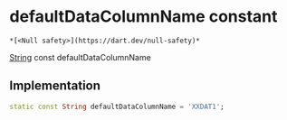 


# defaultDataColumnName constant




    *[<Null safety>](https://dart.dev/null-safety)*


[String](https://api.flutter.dev/flutter/dart-core/String-class.html) const defaultDataColumnName
  







## Implementation

```dart
static const String defaultDataColumnName = 'XXDAT1';


```







